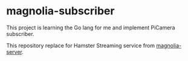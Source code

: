# magnolia-subscriber

This project is learning the Go lang for me and
implement PiCamera subscriber. 

This repository replace for Hamster Streaming service from [magnolia-server](https://github.com/memory-agape/magnolia-server). 